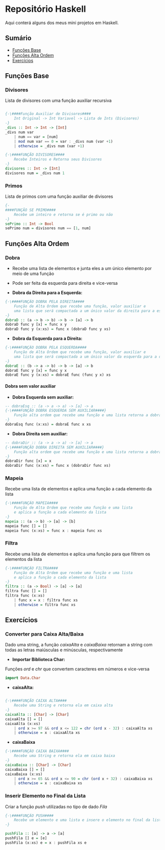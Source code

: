 # Repositório Haskell

Aqui conterá alguns dos meus mini projetos em Haskell.

## Sumário

- [Funções Base](#funções-base)
- [Funções Alta Ordem](#funções-alta-ordem)
- [Exercícios](#exercícios)

## Funções Base

### Divisores

Lista de divisores com uma função auxiliar recursiva

```haskell

{-\####Função Auxiliar de Divisores####
    Int Original -> Int Variavel -> Lista de Ints (Divisores)
-}
_divs :: Int -> Int -> [Int]
_divs num var
    | num == var = [num]
    | mod num var == 0 = var : _divs num (var +1)
    | otherwise = _divs num (var +1)

{-\####FUNÇÃO DIVISORES####
    Recebe Inteiros e Retorna seus Divisores
-}
divisores :: Int -> [Int]
divisores num = _divs num 1

```

### Primos

Lista de primos com uma função auxiliar de divisores

```haskell
{-
####FUNÇÃO SE PRIMO####
    Recebe um inteiro e retorna se é primo ou não
-}
sePrimo :: Int -> Bool
sePrimo num = divisores num == [1, num]

```

## Funções Alta Ordem

### Dobra

- Recebe uma lista de elementos e junta eles a um único elemento por meio de uma função
- Pode ser feita da esquerda para direita e vice-versa

- **Dobra da Direita para a Esquerda:**

```haskell
{-\####FUNÇÃO DOBRA PELA DIREITA####
    Função de Alta Ordem que recebe uma função, valor auxiliar e
    uma lista que será compactada a um único valor da direita para a esquerda
-}
dobraD :: (a -> b -> b) -> b -> [a] -> b
dobraD func y [x] = func x y
dobraD func y (x:xs) = func x (dobraD func y xs)

```

- **Dobra da Esquerda para a Direita:**

```haskell
{-\####FUNÇÃO DOBRA PELA ESQUERDA####
    Função de Alta Ordem que recebe uma função, valor auxiliar e
    uma lista que será compactada a um único valor da esquerda para a direita
-}
dobraE :: (b -> a -> b) -> b -> [a] -> b
dobraE func y [x] = func y x
dobraE func y (x:xs) = dobraE func (func y x) xs

```

#### Dobra sem valor auxiliar

- **Dobra Esquerda sem auxiliar:**

```haskell
-- dobraEsq :: (a -> a -> a) -> [a] -> a
{-\####FUNÇÃO DOBRA ESQUERDA SEM AUXILIAR####}
    Função alta ordem que recebe uma função e uma lista retorna a dobra da esquerda para a direita
-}
dobraEsq func (x:xs) = dobraE func x xs

```

- **Dobra Direita sem auxiliar:**

```haskell
-- dobraDir :: (a -> a -> a) -> [a] -> a
{-\####FUNÇÃO DOBRA DIREITA SEM AUXILIAR####}
    Função alta ordem que recebe uma função e uma lista retorna a dobra da direita para a esquerda
-}
dobraDir func [x] = x
dobraDir func (x:xs) = func x (dobraDir func xs)

```

### Mapeia

Recebe uma lista de elementos e aplica uma função a cada elemento da lista

```haskell
{-\####FUNÇÃO MAPEIA####
    Função de Alta Ordem que recebe uma função e uma lista
    e aplica a função a cada elemento da lista
-}
mapeia :: (a -> b) -> [a] -> [b]
mapeia func [] = []
mapeia func (x:xs) = func x : mapeia func xs

```

### Filtra

Recebe uma lista de elementos e aplica uma função para que filtrem os elementos da lista

```haskell
{-\####FUNÇÃO FILTRA####
    Função de Alta Ordem que recebe uma função e uma lista
    e aplica a função a cada elemento da lista
-}
filtra :: (a -> Bool) -> [a] -> [a]
filtra func [] = []
filtra func (x:xs)
    | func x = x : filtra func xs
    | otherwise = filtra func xs

```

## Exercícios

### Converter para Caixa Alta/Baixa

Dado uma string, a função *caixaAlta* e *caixaBaixa* retornam a string com todas as letras maiúsculas e minúsculas, respectivamente

- **Importar Biblioteca Char:**

Funções *ord* e *chr* que convertem caracteres em números e vice-versa

```haskell
import Data.Char
```

- **caixaAlta:**

```haskell

{-\####FUNÇÃO CAIXA ALTA####
    Recebe uma String e retorna ela em caixa alta
-}
caixaAlta :: [Char] -> [Char]
caixaAlta [] = []
caixaAlta (x:xs)
    | ord x >= 97 && ord x <= 122 = chr (ord x - 32) : caixaAlta xs
    | otherwise = x : caixaAlta xs

```

- **caixaBaixa**

```haskell
{-\####FUNÇÃO CAIXA BAIXA####
    Recebe uma String e retorna ela em caixa baixa 
-}
caixaBaixa :: [Char] -> [Char]
caixaBaixa [] = []
caixaBaixa (x:xs)
    | ord x >= 65 && ord x <= 90 = chr (ord x + 32) : caixaBaixa xs
    | otherwise = x : caixaBaixa xs

```

### Inserir Elemento no Final da Lista

Criar a função *push* utilizadas no tipo de dado *Fila*

```haskell
{-\####FUNÇÃO PUSH####
    Recebe um elemento e uma lista e insere o elemento no final da lista
-}

pushFila :: [a] -> a -> [a]
pushFila [] e = [e]
pushFila (x:xs) e = x : pushFila xs e

```
